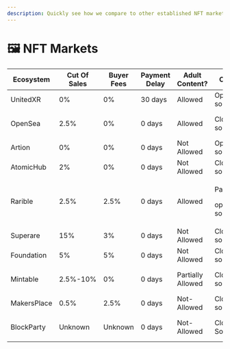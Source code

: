 ```yaml
---
description: Quickly see how we compare to other established NFT markets
---
```


# 🖼 NFT Markets

| Ecosystem   | Cut Of Sales | Buyer Fees | Payment Delay | Adult Content?    | Code                               | Blockchain                  |
| ----------- | ------------ | ---------- | ------------- | ----------------- | ---------------------------------- | --------------------------- |
| UnitedXR    | 0%           | 0%         | 30 days       | Allowed           | Open-source                        | Undecided                   |
| OpenSea     | 2.5%         | 0%         | 0 days        | Allowed           | Closed-source                      | Ethereum, Polygon, Klatyn   |
| Artion      | 0%           | 0%         | 0 days        | Not Allowed       | Open-source                        | Fantom                      |
| AtomicHub   | 2%           | 0%         | 0 days        | Not Allowed       | Closed-source                      | WAX                         |
| Rarible     | 2.5%         | 2.5%       | 0 days        | Allowed           | <p>Partially</p><p>open-source</p> | Ethereum, Flow, Tezos       |
| Superare    | 15%          | 3%         | 0 days        | Not Allowed       | Closed-source                      | Ethereum                    |
| Foundation  | 5%           | 5%         | 0 days        | Not Allowed       | Closed-source                      | Ethereum                    |
| Mintable    | 2.5%-10%     | 0%         | 0 days        | Partially Allowed | Closed-source                      | Ethereum, Immutable-X       |
| MakersPlace | 0.5%         | 2.5%       | 0 days        | Not-Allowed       | Closed-source                      | Ethereum                    |
| BlockParty  | Unknown      | Unknown    | 0 days        | Not-Allowed       | Closed-Source                      | Ethereum, Blockparty, Flow  |
